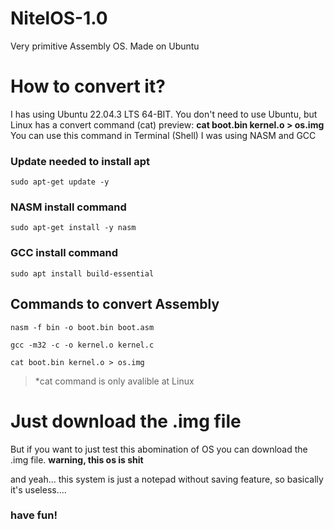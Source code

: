 # NitelOS-1.0
Very primitive Assembly OS. Made on Ubuntu
# How to convert it? 
I has using Ubuntu 22.04.3 LTS 64-BIT. You don't need to use Ubuntu, but Linux has a convert command (cat) preview: **cat boot.bin kernel.o > os.img**
You can use this command in Terminal (Shell) 
I was using NASM and GCC

### Update needed to install apt
```
sudo apt-get update -y
```
### NASM install command
```
sudo apt-get install -y nasm
```
### GCC install command
```
sudo apt install build-essential
```

## **Commands to convert Assembly**
```
nasm -f bin -o boot.bin boot.asm
```
```
gcc -m32 -c -o kernel.o kernel.c
```
```
cat boot.bin kernel.o > os.img
```
>*cat command is only avalible at Linux

# Just download the .img file
But if you want to just test this abomination of OS you can download the .img file. 
**warning, this os is shit**

and yeah... this system is just a notepad without saving feature, so basically it's useless....
### have fun!

